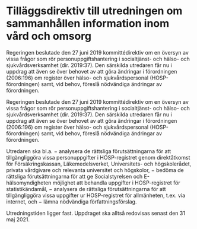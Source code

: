 # Tilläggsdirektiv till utredningen om sammanhållen information inom vård och omsorg

Regeringen beslutade den 27 juni 2019 kommittédirektiv om en översyn av
vissa frågor som rör personuppgiftshantering i socialtjänst- och hälso- och
sjukvårdsverksamhet (dir. 2019:37). Den särskilda utredaren får nu i uppdrag
att även se över behovet av att göra ändringar i förordningen (2006:196) om
register över hälso- och sjukvårdspersonal (HOSP-förordningen) samt, vid
behov, föreslå nödvändiga ändringar av förordningen.

Regeringen beslutade den 27 juni 2019 kommittédirektiv om en översyn av
vissa frågor som rör personuppgiftshantering i socialtjänst- och hälso- och
sjukvårdsverksamhet (dir. 2019:37). Den särskilda utredaren får nu i uppdrag
att även se över behovet av att göra ändringar i förordningen (2006:196) om
register över hälso- och sjukvårdspersonal (HOSP-förordningen) samt, vid
behov, föreslå nödvändiga ändringar av förordningen.

Utredaren ska bl.a.
− analysera de rättsliga förutsättningarna för att tillgängliggöra vissa
personuppgifter i HOSP-registret genom direktåtkomst för Försäkringskassan,
Läkemedelsverket, Universitets- och högskolerådet, privata
vårdgivare och relevanta universitet och högskolor,
− bedöma de rättsliga förutsättningarna för att ge Socialstyrelsen och
E-hälsomyndigheten möjlighet att behandla uppgifter i HOSP-registret
för statistikändamål,
− analysera de rättsliga förutsättningarna för att tillgängliggöra vissa
uppgifter ur HOSP-registret för allmänheten, t.ex. via internet, och
− lämna nödvändiga författningsförslag.

Utredningstiden ligger fast. Uppdraget ska alltså redovisas senast den 31 maj 2021.
